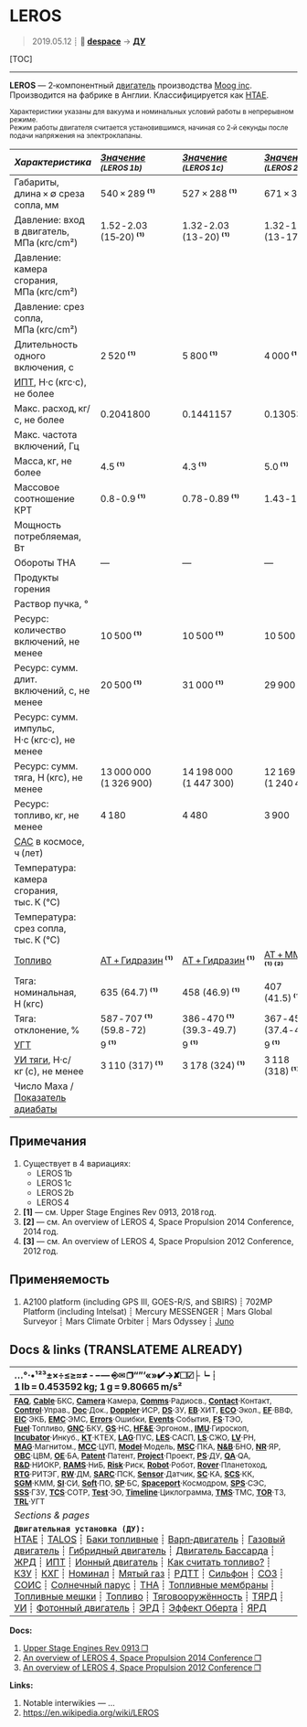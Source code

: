 # LEROS
> 2019.05.12 ┊ **🚀 [despace](index.md)** → **[ДУ](ps.md)**

[TOC]

---

**LEROS** — 2‑компонентный [двигатель](ps.md) производства [Moog inc](zz_moog_inc.md). Производится на фабрике в Англии. Классифицируется как [HTAE](htae.md).

<small>

Характеристики указаны для вакуума и номинальных условий работы в непрерывном режиме.  
Режим работы двигателя считается установившимся, начиная со 2‑й секунды после подачи напряжения на электроклапаны.

|*Характеристика*|*[Значение](si.md) <small>(LEROS 1b)</small>*|*[Значение](si.md) <small>(LEROS 1c)</small>*|*[Значение](si.md) <small>(LEROS 2b)</small>*|*[Значение](si.md) <small>(LEROS 4)</small>*|
|:--|:--|:--|:--|:--|
|Габариты, длина × ∅ среза сопла, мм  |  540 × 289 **⁽¹⁾**  |  527 × 288 **⁽¹⁾**  |  671 × 334 **⁽¹⁾**  |  1 106 × 500 **⁽³⁾**  |
|Давление: вход в двигатель, МПа (кгс/cm²)  |  1.52 ‑ 2.03<br> (15‑20) **⁽¹⁾**  |  1.32 ‑ 2.03<br> (13 ‑ 20) **⁽¹⁾**  |  1.32 ‑ 1.73<br> (13 ‑ 17) **⁽¹⁾**  |  1.54<br> (15) **⁽²⁾**  |
|Давление: камера сгорания, МПа (кгс/cm²)  |  |  |  |  |
|Давление: срез сопла, МПа (кгс/cm²)  |  |  |  |  |
|Длительность одного включения, с  |  2 520 **⁽¹⁾**  |  5 800 **⁽¹⁾**  |  4 000 **⁽¹⁾**  |  |
|[ИПТ](ing.md), Н·с (кгс·с), не более  |  |  |  |  |
|Макс. расход, кг/с, не более  |  0.2041800  |  0.1441157  |  0.1305323  |  0.3527902  |
|Макс. частота включений, Гц  |  |  |  |  17 ‑ 34 **⁽³⁾**  |
|Масса, кг, не более  |  4.5 **⁽¹⁾**  |  4.3 **⁽¹⁾**  |  5.0 **⁽¹⁾**  |  6.5 **⁽³⁾**  |
|Массовое соотношение КРТ  |  0.8 ‑ 0.9 **⁽¹⁾**  |  0.78 ‑ 0.89 **⁽¹⁾**  |  1.43 ‑ 1.81 **⁽¹⁾**  |  1.5 ‑ 1.8 **⁽²⁾**  |
|Мощность потребляемая, Вт  |  |  |  |  |
|Обороты ТНА  |—|—|—|—|
|Продукты горения  |  |  |  |  |
|Раствор пучка, °  |  |  |  |  |
|Ресурс: количество включений, не менее  |  10 500 **⁽¹⁾**  |  10 500 **⁽¹⁾**  |  10 500 **⁽¹⁾**  |  |
|Ресурс: сумм. длит. включений, c, не менее  |  20 500 **⁽¹⁾**  |  31 000 **⁽¹⁾**  |  29 900 **⁽¹⁾**  |  |
|Ресурс: сумм. импульс, Н·с (кгс·с), не менее  |   |
|Ресурс: сумм. тяга, Н (кгс), не менее  | 13 000 000 (1 326 900)  | 14 198 000 (1 447 300)  | 12 169 000 (1 240 450)  |   |
|Ресурс: топливо, кг, не менее  |  4 180  |  4 480  |  3 900  |  |
|[САС](lifetime.md) в космосе, ч (лет)  |  |  |  |  |
|Температура: камера сгорания, тыс. К (°C)  |  |  |  |  |
|Температура: срез сопла, тыс. К (°C)  |  |  |  |  |
|[Топливо](fuel.md)  |  [АТ + Гидразин](at_plus.md) **⁽¹⁾**  | [АТ + Гидразин](at_plus.md) **⁽¹⁾**|  [АТ + ММГ](at_plus.md) **⁽¹⁾ ⁽²⁾**  | [АТ + ММГ](at_plus.md) **⁽¹⁾ ⁽²⁾**|
|Тяга: номинальная, Н (кгс)  |  635 (64.7) **⁽¹⁾**  |  458 (46.9) **⁽¹⁾**  |  407 (41.5) **⁽¹⁾**  |  1 100 (102) **⁽¹⁾**  |
|Тяга: отклонение, %  |587 ‑ 707 **⁽¹⁾**<br> (59.8 ‑ 72)  |386 ‑ 470 **⁽¹⁾**<br> (39.3 ‑ 49.7)  |367 ‑ 456 **⁽¹⁾**<br> (37.4 ‑ 46.4)  |900 ‑ 1 300 **⁽¹⁾**<br> (91.7 ‑ 132.5)  |
|[УГТ](trl.md)|  9 **⁽¹⁾**  |  9 **⁽¹⁾**  |  9 **⁽¹⁾**  |  4 **⁽²⁾**  |
|[УИ тяги](isp.md), Н·с/кг (с), не менее  |  3 110 (317) **⁽¹⁾**  |  3 178 (324) **⁽¹⁾**  |  3 118 (318) **⁽¹⁾**  |  3 118 (323) **⁽²⁾**  |
|Число Маха / [Показатель адиабаты](heat_cr.md)  |  |  |  |  |

</small>



<p style="page-break-after:always"> </p>

## Примечания
   1. Существует в 4 вариациях:
      - LEROS 1b
      - LEROS 1c
      - LEROS 2b
      - LEROS 4
   1. **[1]** — см. Upper Stage Engines Rev 0913, 2018 год.
   1. **[2]** — см. An overview of LEROS 4, Space Propulsion 2014 Conference, 2014 год.
   1. **[3]** — см. An overview of LEROS 4, Space Propulsion 2012 Conference, 2012 год.



## Применяемость
   1. A2100 platform (including GPS III, GOES-R/S, and SBIRS) ┊ 702MP Platform (including Intelsat) ┊ Mercury MESSENGER ┊ Mars Global Surveyor ┊ Mars Climate Orbiter ┊ Mars Odyssey ┊ [Juno](juno.md)



<p style="page-break-after:always"> </p>

## Docs & links (TRANSLATEME ALREADY)
|…°·•¹²³±×÷≤≥≈≠ ‑ −— ⎆✉ ❐“”’«»✔→✘☐☑├┕┆ 1 lb = 0.453592 kg; 1 g = 9.80665 m/s²|
|:--|
|<small>**[FAQ](faq.md)**, **[Cable](cable.md)**·БКС, **[Camera](camera.md)**·Камера, **[Comms](comms.md)**·Радиосв., **[Contact](contact.md)**·Контакт, **[Control](control.md)**·Управ., **[Doc](doc.md)**·Док., **[Doppler](doppler.md)**·ИСР, **[DS](ds.md)**·ЗУ, **[EB](eb.md)**·ХИТ, **[ECO](ecology.md)**·Экол., **[EF](ef.md)**·ВВФ, **[ElC](elc.md)**·ЭКБ, **[EMC](emc.md)**·ЭМС, **[Errors](error.md)**·Ошибки, **[Events](event.md)**·События, **[FS](fs.md)**·ТЭО, **[Fuel](fuel.md)**·Топливо, **[GNC](gnc.md)**·БКУ, **[GS](scs.md)**·НС, **[HF&E](hfe.md)**·Эргоном., **[IMU](imu.md)**·Гироскоп, **[Incubator](incubator.md)**·Инкуб., **[KT](kt.md)**·КТЕХ, **[LAG](lag.md)**·ПУC, **[LES](les.md)**·САСП, **[LS](ls.md)**·СЖО, **[LV](lv.md)**·РН, **[MAG](mag.md)**·Магнитом., **[MCC](mcc.md)**·ЦУП, **[Model](model.md)**·Модель, **[MSC](sc.md)**·ПКА, **[N&B](nnb.md)**·БНО, **[NR](nr.md)**·ЯР, **[OBC](obc.md)**·ЦВМ, **[OE](oe.md)**·БА, **[Patent](патент.md)**·Патент, **[Project](project.md)**·Проект, **[PS](ps.md)**·ДУ, **[QA](quality.md)**·QA, **[R&D](rnd.md)**·НИОКР, **[RAMS](rams.md)**·НиБ, **[Risk](risk.md)**·Риск, **[Robot](robotics.md)**·Робот, **[Rover](rover.md)**·Планетоход, **[RTG](rtg.md)**·РИТЭГ, **[RW](rw.md)**·ДМ, **[SARC](sarc.md)**·ПСК, **[Sensor](sensor.md)**·Датчик, **[SC](sc.md)**·КА, **[SCS](scs.md)**·КК, **[SGM](sgm.md)**·КММ, **[SI](si.md)**·СИ, **[Soft](soft.md)**·ПО, **[SP](sp.md)**·БС, **[Spaceport](spaceport.md)**·Космодром, **[SPS](sps.md)**·СЭС, **[SSS](sss.md)**·ГЗУ, **[TCS](tcs.md)**·СОТР, **[Test](test.md)**·ЭО, **[Timeline](timeline.md)**·Циклограмма, **[TMS](tms.md)**·ТМС, **[TOR](tor.md)**·ТЗ, **[TRL](trl.md)**·УГТ</small>|
|*Sections & pages*|
|**`Двигательная установка (ДУ):`**<br> [HTAE](htae.md) ┊ [TALOS](talos.md) ┊ [Баки топливные](fuel_tank.md) ┊ [Варп‑двигатель](warp_drive.md) ┊ [Газовый двигатель](cgt.md) ┊ [Гибридный двигатель](гбрд.md) ┊ [Двигатель Бассарда](bussard_ramjet.md) ┊ [ЖРД](lpr.md) ┊ [ИПТ](ing.md) ┊ [Ионный двигатель](иод.md) ┊ [Как считать топливо?](si.md) ┊ [КЗУ](cinu.md) ┊ [КХГ](cgs.md) ┊ [Номинал](nominal.md) ┊ [Мятый газ](exhsteam.md) ┊ [РДТТ](spr.md) ┊ [Сильфон](сильфон.md) ┊ [СОЗ](соз.md) ┊ [СОИС](соис.md) ┊ [Солнечный парус](солнечный_парус.md) ┊ [ТНА](turbopump.md) ┊ [Топливные мембраны](топливные_мембраны.md) ┊ [Топливные мешки](топливные_мешки.md) ┊ [Топливо](fuel.md) ┊ [Тяговооружённость](ttwr.md) ┊ [ТЯРД](тярд.md) ┊ [УИ](isp.md) ┊ [Фотонный двигатель](фотонный_двигатель.md) ┊ [ЭРД](epsp.md) ┊ [Эффект Оберта](oberth_eff.md) ┊ [ЯРД](ntr.md) |

**Docs:**

   1. [Upper Stage Engines Rev 0913 ❐](f/ps/leros_upper_stage_engines_rev_0913.djvu)
   1. [An overview of LEROS 4, Space Propulsion 2014 Conference ❐](f/ps/leros_sp2014_2969298.djvu)
   1. [An overview of LEROS 4, Space Propulsion 2012 Conference ❐](f/ps/leros_sp2012_2394092_witherrata.djvu)

**Links:**

   1. Notable interwikies — …
   1. <https://en.wikipedia.org/wiki/LEROS>

